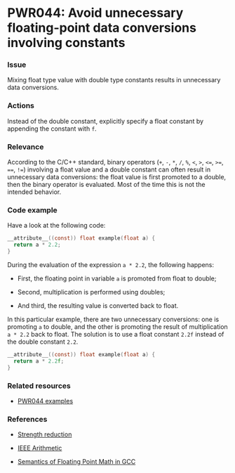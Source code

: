 # PWR044: Avoid unnecessary floating-point data conversions involving constants

### Issue

Mixing float type value with double type constants results in unnecessary data
conversions.

### Actions

Instead of the double constant, explicitly specify a float constant by appending
the constant with `f`.

### Relevance

According to the C/C++ standard, binary operators (`+`, `-`, `*`, `/`, `%`, `<`,
`>`, `<=`, `>=`, `==`, `!=`) involving a float value and a double constant can
often result in unnecessary data conversions: the float value is first promoted
to a double, then the binary operator is evaluated. Most of the time this is not
the intended behavior.

### Code example

Have a look at the following code:

```c
__attribute__((const)) float example(float a) {
  return a * 2.2;
}
```

During the evaluation of the expression `a * 2.2`, the following happens:

* First, the floating point in variable `a` is promoted from float to double;

* Second, multiplication is performed using doubles;

* And third, the resulting value is converted back to float.

In this particular example, there are two unnecessary conversions: one is
promoting `a` to double, and the other is promoting the result of multiplication
`a * 2.2` back to float. The solution is to use a float constant `2.2f` instead
of the double constant `2.2`.

```c
__attribute__((const)) float example(float a) {
  return a * 2.2f;
}
```

### Related resources

* [PWR044 examples](https://github.com/codee-com/open-catalog/tree/main/Checks/PWR044/)

### References

* [Strength reduction](../../Glossary/Strength-reduction.md)

* [IEEE Arithmetic](https://docs.oracle.com/cd/E19957-01/806-3568/ncg_math.html#:~:text=IEEE%20754%20specifies%20exactly%20the,defined%20by%20the%20IEEE%20standard)

* [Semantics of Floating Point Math in GCC](https://gcc.gnu.org/wiki/FloatingPointMath)
